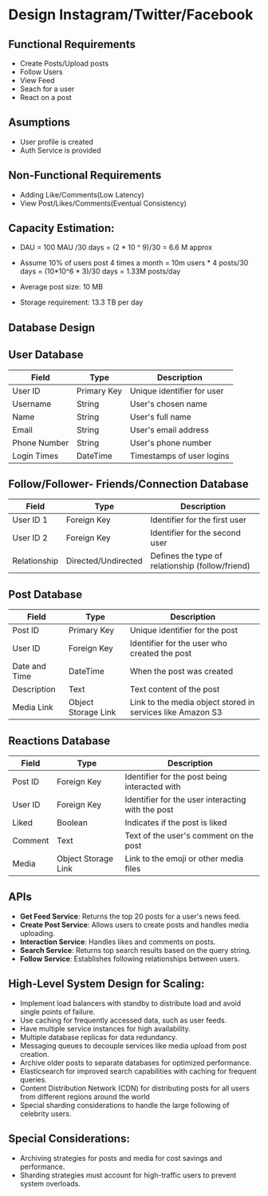 # Design Instagram/Twitter/Facebook

## Functional Requirements
- Create Posts/Upload posts
- Follow Users
- View Feed
- Seach for a user
- React on a post

## Asumptions

- User profile is created
- Auth Service is provided

## Non-Functional Requirements
- Adding Like/Comments(Low Latency)
- View Post/Likes/Comments(Eventual Consistency)

## Capacity Estimation:
- DAU = 100 MAU /30 days = (2 * 10 ^ 9)/30 = 6.6 M approx
- Assume 10% of users post 4 times a month
  = 10m users * 4 posts/30 days
  = (10*10^6 * 3)/30 days
  = 1.33M posts/day

- Average post size: 10 MB
- Storage requirement: 13.3 TB per day

## Database Design

## User Database

| Field       | Type        | Description                |
|-------------|-------------|----------------------------|
| User ID     | Primary Key | Unique identifier for user |
| Username    | String      | User's chosen name         |
| Name        | String      | User's full name           |
| Email       | String      | User's email address       |
| Phone Number| String      | User's phone number        |
| Login Times | DateTime    | Timestamps of user logins  |

## Follow/Follower- Friends/Connection Database

| Field         | Type            | Description                                            |
|---------------|-----------------|--------------------------------------------------------|
| User ID 1     | Foreign Key     | Identifier for the first user                          |
| User ID 2     | Foreign Key     | Identifier for the second user                         |
| Relationship  | Directed/Undirected | Defines the type of relationship (follow/friend) |

## Post Database

| Field        | Type          | Description                                |
|--------------|---------------|--------------------------------------------|
| Post ID      | Primary Key   | Unique identifier for the post             |
| User ID      | Foreign Key   | Identifier for the user who created the post |
| Date and Time| DateTime      | When the post was created                  |
| Description  | Text          | Text content of the post                   |
| Media Link   | Object Storage Link | Link to the media object stored in services like Amazon S3 |

## Reactions Database

| Field        | Type          | Description                                |
|--------------|---------------|--------------------------------------------|
| Post ID      | Foreign Key   | Identifier for the post being interacted with |
| User ID      | Foreign Key   | Identifier for the user interacting with the post |
| Liked        | Boolean       | Indicates if the post is liked             |
| Comment      | Text          | Text of the user's comment on the post     |
| Media        | Object Storage Link | Link to the emoji or other media files   |


## APIs

- **Get Feed Service**: Returns the top 20 posts for a user's news feed.
- **Create Post Service**: Allows users to create posts and handles media uploading.
- **Interaction Service**: Handles likes and comments on posts.
- **Search Service**: Returns top search results based on the query string.
- **Follow Service**: Establishes following relationships between users.


## High-Level System Design for Scaling:
- Implement load balancers with standby to distribute load and avoid single points of failure.
- Use caching for frequently accessed data, such as user feeds.
- Have multiple service instances for high availability.
- Multiple database replicas for data redundancy.
- Messaging queues to decouple services like media upload from post creation.
- Archive older posts to separate databases for optimized performance.
- Elasticsearch for improved search capabilities with caching for frequent queries.
- Content Distribution Network (CDN) for distributing posts for all users from different regions around the world
- Special sharding considerations to handle the large following of celebrity users.

## Special Considerations:
- Archiving strategies for posts and media for cost savings and performance.
- Sharding strategies must account for high-traffic users to prevent system overloads.
